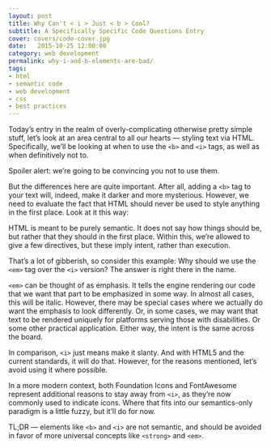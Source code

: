 ```yaml
---
layout: post
title: Why Can't < i > Just < b > Cool?
subtitle: A Specifically Specific Code Questions Entry
cover: covers/code-cover.jpg
date:   2015-10-25 12:00:00
category: web development
permalink: why-i-and-b-elements-are-bad/
tags:
- html
- semantic code
- web development
- css
- best practices
---
```


Today’s entry in the realm of overly-complicating otherwise pretty simple stuff, let’s look at an area central to all our hearts — styling text via HTML. Specifically, we’ll be looking at when to use the `<b>` and `<i>` tags, as well as when definitively not to. 

Spoiler alert: we’re going to be convincing you not to use them. 

But the differences here are quite important. After all, adding a `<b>` tag to your text will, indeed, make it darker and more mysterious. However, we need to evaluate the fact that HTML should never be used to style anything in the first place. Look at it this way:

HTML is meant to be purely semantic. It does not say how things should be, but rather that they should in the first place. Within this, we’re allowed to give a few directives, but these imply intent, rather than execution. 

That’s a lot of gibberish, so consider this example: Why should we use the `<em>` tag over the `<i>` version? The answer is right there in the name. 

`<em>` can be thought of as emphasis. It tells the engine rendering our code that we want that part to be emphasized in some way. In almost all cases, this will be italic. However, there may be special cases where we actually do want the emphasis to look differently. Or, in some cases, we may want that text to be rendered uniquely for platforms serving those with disabilities. Or some other practical application. Either way, the intent is the same across the board. 

In comparison, `<i>` just means make it slanty. And with HTML5 and the current standards, it will do that. However, for the reasons mentioned, let’s avoid using it where possible. 

In a more modern context, both Foundation Icons and FontAwesome represent additional reasons to stay away from `<i>`, as they’re now commonly used to indicate icons. Where that fits into our semantics-only paradigm is a little fuzzy, but it’ll do for now. 

TL;DR — elements like `<b>` and `<i>` are not semantic, and should be avoided in favor of more universal concepts like `<strong>` and `<em>`.